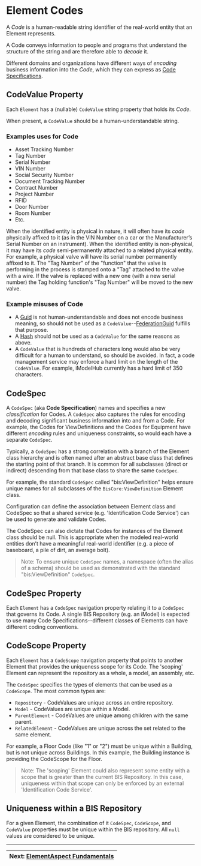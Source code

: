 # Element Codes

A *Code* is a human-readable string identifier of the real-world entity that an Element represents.

A Code conveys information to people and programs that understand the structure of the string and are therefore able to *decode* it.

Different domains and organizations have different ways of *encoding* business information into the *Code*, which they can express as [Code Specifications](#codespec).

## CodeValue Property

Each `Element` has a (nullable) `CodeValue` string property that holds its *Code*.

When present, a `CodeValue` should be a human-understandable string.

### Examples uses for Code

- Asset Tracking Number
- Tag Number
- Serial Number
- VIN Number
- Social Security Number
- Document Tracking Number
- Contract Number
- Project Number
- RFID
- Door Number
- Room Number
- Etc.

When the identified entity is physical in nature, it will often have its *code* physically affixed to it (as in the VIN Number on a car or the Manufacturer’s Serial Number on an instrument).
When the identified entity is non-physical, it may have its *code* semi-permanently attached to a related physical entity.
For example, a physical valve will have its serial number permanently affixed to it. The "Tag Number" of the "function" that the valve is performing in the process is stamped onto a "Tag" attached to the valve with a wire. If the valve is replaced with a new one (with a new serial number) the Tag holding function's "Tag Number" will be moved to the new valve.

### Example misuses of Code

- A [Guid](https://en.wikipedia.org/wiki/Universally_unique_identifier) is not human-understandable and does not encode business meaning, so should not be used as a `CodeValue`--[FederationGuid](./element-fundamentals.md#FederationGuid) fulfills that purpose.
- A [Hash](https://en.wikipedia.org/wiki/Hash_function) should not be used as a `CodeValue` for the same reasons as above.
- A `CodeValue` that is hundreds of characters long would also be very difficult for a human to understand, so should be avoided. In fact, a code management service may enforce a hard limit on the length of the `CodeValue`. For example, iModelHub currently has a hard limit of 350 characters.

## CodeSpec

A `CodeSpec` (aka **Code Specification**) names and specifies a new *classification* for Codes.
A `CodeSpec` also captures the rules for encoding and decoding significant business information into and from a Code.
For example, the Codes for ViewDefinitions and the Codes for Equipment have different *encoding* rules and uniqueness constraints, so would each have a separate `CodeSpec`.

Typically, a `CodeSpec` has a strong correlation with a branch of the Element class hierarchy and is often named after an abstract base class that defines the starting point of that branch. It is common for all subclasses (direct or indirect) descending from that base class to share the same `CodeSpec`.

For example, the standard `CodeSpec` called "bis:ViewDefinition" helps ensure unique names for all subclasses of the `BisCore:ViewDefinition` Element class.

Configuration can define the association between Element class and CodeSpec so that a shared service (e.g. 'Identification Code Service') can be used to generate and validate Codes.

The CodeSpec can also dictate that Codes for instances of the Element class should be null. This is appropriate when the modeled real-world entities don’t have a meaningful real-world identifier (e.g. a piece of baseboard, a pile of dirt, an average bolt).

> Note: To ensure unique `CodeSpec` names, a namespace (often the alias of a schema) should be used as demonstrated with the standard "bis:ViewDefinition" `CodeSpec`.

## CodeSpec Property

Each `Element` has a `CodeSpec` navigation property relating it to a `CodeSpec` that governs its Code. A single BIS Repository (e.g. an iModel) is expected to use many Code Specifications--different classes of Elements can have different coding conventions.

## CodeScope Property

Each `Element` has a `CodeScope` navigation property that points to another Element that provides the uniqueness scope for its Code. The 'scoping' Element can represent the repository as a whole, a model, an assembly, etc.

The `CodeSpec` specifies the types of elements that can be used as a `CodeScope`. The most common types are:

- `Repository` - CodeValues are unique across an entire repository.
- `Model` - CodeValues are unique within a Model.
- `ParentElement` - CodeValues are unique among children with the same parent.
- `RelatedElement` - CodeValues are unique across the set related to the same element.

For example, a Floor Code (like "1" or "2") must be unique within a Building, but is not unique across Buildings.
In this example, the Building instance is providing the CodeScope for the Floor.

> Note: The 'scoping' Element could also represent some entity with a scope that is greater than the current BIS Repository. In this case, uniqueness within that scope can only be enforced by an external 'Identification Code Service'.

## Uniqueness within a BIS Repository

For a given Element, the combination of it `CodeSpec`, `CodeScope`, and `CodeValue` properties must be unique within the BIS repository. All `null` values are considered to be unique.

---
| Next: [ElementAspect Fundamentals](./elementaspect-fundamentals.md)
|:---
